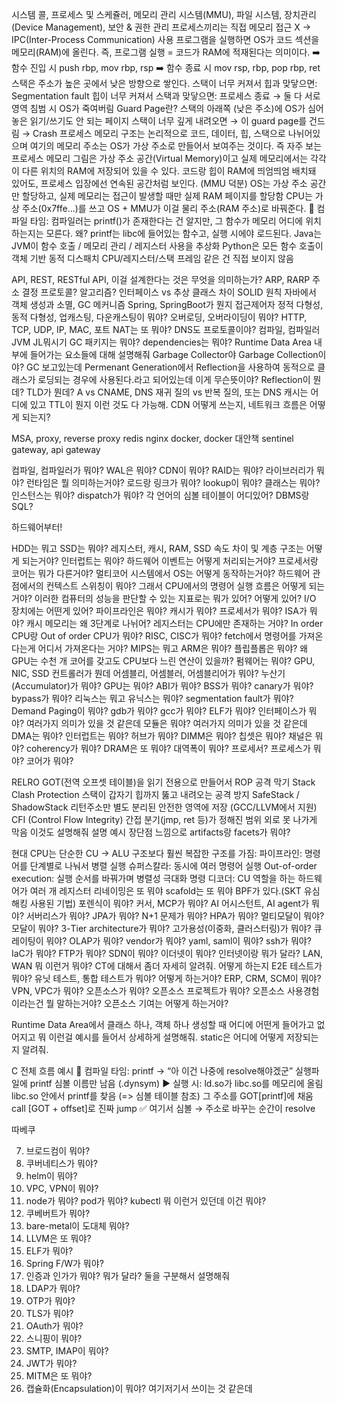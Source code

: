 시스템 콜,  프로세스 및 스케쥴러, 메모리 관리 시스템(MMU), 파일 시스템, 장치관리(Device Management), 보안 & 권한 관리
프로세스끼리는 직접 메모리 접근 X → IPC(Inter-Process Communication) 사용
프로그램을 실행하면 OS가 코드 섹션을 메모리(RAM)에 올린다. 즉, 프로그램 실행 = 코드가 RAM에 적재된다는 의미이다.
➡️ 함수 진입 시 push rbp, mov rbp, rsp
➡️ 함수 종료 시 mov rsp, rbp, pop rbp, ret
스택은 주소가 높은 곳에서 낮은 방향으로 쌓인다.
스택이 너무 커져서 힙과 맞닿으면: Segmentation fault
힙이 너무 커져서 스택과 맞닿으면: 프로세스 종료
→ 둘 다 서로 영역 침범 시 OS가 죽여버림
Guard Page란?
스택의 아래쪽 (낮은 주소)에 OS가 심어놓은 읽기/쓰기도 안 되는 페이지
스택이 너무 깊게 내려오면 → 이 guard page를 건드림 → Crash
프로세스 메모리 구조는 논리적으로 코드, 데이터, 힙, 스택으로 나뉘어있으며 여기의 메모리 주소는 OS가 가상 주소로 만들어서 보여주는 것이다. 즉 자주 보는 프로세스 메모리 그림은 가상 주소 공간(Virtual Memory)이고 실제 메모리에서는 각각이 다른 위치의 RAM에 저장되어 있을 수 있다. 코드랑 힙이 RAM에 띄엄띄엄 배치돼 있어도, 프로세스 입장에선 연속된 공간처럼 보인다. (MMU 덕분)
OS는 가상 주소 공간만 할당하고, 실제 메모리는 접근이 발생할 때만 실제 RAM 페이지를 할당함
CPU는 가상 주소(0x7ffe...)를 쓰고 OS + MMU가 이걸 물리 주소(RAM 주소)로 바꿔준다.
💬 컴파일 타임:
컴파일러는 printf()가 존재한다는 건 알지만, 그 함수가 메모리 어디에 위치하는지는 모른다. 왜? printf는 libc에 들어있는 함수고, 실행 시에야 로드된다.
Java는 JVM이 함수 호출 / 메모리 관리 / 레지스터 사용을 추상화
Python은 모든 함수 호출이 객체 기반 동적 디스패치
CPU/레지스터/스택 프레임 같은 건 직접 보이지 않음

API, REST, RESTful API, 이걸 설계한다는 것은 무엇을 의미하는가?
ARP, RARP 주소 결정 프로토콜? 알고리즘?
인터페이스 vs 추상 클래스 차이
SOLID 원칙
자바에서 객체 생성과 소멸, GC 메커니즘
Spring, SpringBoot가 뭔지
접근제어자
정적 다형성, 동적 다형성, 업캐스팅, 다운캐스팅이 뭐야?
오버로딩, 오버라이딩이 뭐야?
HTTP, TCP, UDP, IP, MAC, 포트
NAT는 또 뭐야?
DNS도 프로토콜이야?
컴파일, 컴파일러
JVM JL뭐시기
GC
패키지는 뭐야?
dependencies는 뭐야?
Runtime Data Area 내부에 들어가는 요소들에 대해 설명해줘
Garbage Collector야 Garbage Collection이야?
GC 보고있는데 Permenant Generation에서 Reflection을 사용하여 동적으로 클래스가 로딩되는 경우에 사용된다.라고 되어있는데 이게 무슨뜻이야? Reflection이 뭔데?
TLD가 뭔데?
A vs CNAME, DNS 재귀 질의 vs 반복 질의,
또는 DNS 캐시는 어디에 있고 TTL이 뭔지 이런 것도 다 가능해.
CDN 어떻게 쓰는지, 네트워크 흐름은 어떻게 되는지?

MSA, proxy, reverse proxy
redis
nginx
docker, docker 대안책
sentinel
gateway, api gateway


컴파일, 컴파일러가 뭐야?
WAL은 뭐야?
CDN이 뭐야?
RAID는 뭐야?
라이브러리가 뭐야?
런타임은 뭘 의미하는거야?
로드랑 링크가 뭐야?
lookup이 뭐야?
클래스는 뭐야? 인스턴스는 뭐야?
dispatch가 뭐야?
각 언어의 심볼 테이블이 어디있어?
DBMS랑 SQL?

하드웨어부터!

HDD는 뭐고 SSD는 뭐야?
레지스터, 캐시, RAM, SSD 속도 차이 및 계층 구조는 어떻게 되는거야?
인터럽트는 뭐야? 하드웨어 이벤트는 어떻게 처리되는거야?
프로세서랑 코어는 뭐가 다른거야?
멀티코어 시스템에서 OS는 어떻게 동작하는거야?
하드웨어 관점에서의 컨텍스트 스위칭이 뭐야?
그래서 CPU에서의 명령어 실행 흐름은 어떻게 되는거야?
이러한 컴퓨터의 성능을 판단할 수 있는 지표로는 뭐가 있어? 어떻게 있어?
I/O 장치에는 어떤게 있어?
파이프라인은 뭐야?
캐시가 뭐야?
프로세서가 뭐야?
ISA가 뭐야?
캐시 메모리는 왜 3단계로 나뉘어?
레지스터는 CPU에만 존재하는 거야?
In order CPU랑 Out of order CPU가 뭐야?
RISC, CISC가 뭐야?
fetch에서 명령어를 가져온다는게 어디서 가져온다는 거야?
MIPS는 뭐고 ARM은 뭐야?
플립플롭은 뭐야?
왜 GPU는 수천 개 코어를 갖고도 CPU보다 느린 연산이 있을까?
펌웨어는 뭐야?
GPU, NIC, SSD 컨트롤러가 뭔데
어셈블리, 어셈블러, 어셈블리어가 뭐야?
누산기(Accumulator)가 뭐야?
GPU는 뭐야?
ABI가 뭐야?
BSS가 뭐야?
canary가 뭐야?
bypass가 뭐야?
리눅스는 뭐고 유닉스는 뭐야?
segmentation fault가 뭐야?
Demand Paging이 뭐야?
gdb가 뭐야? gcc가 뭐야?
ELF가 뭐야?
인터페이스가 뭐야? 여러가지 의미가 있을 것 같은데
모듈은 뭐야? 여러가지 의미가 있을 것 같은데
DMA는 뭐야?
인터럽트는 뭐야?
허브가 뭐야?
DIMM은 뭐야?
칩셋은 뭐야?
채널은 뭐야?
coherency가 뭐야?
DRAM은 또 뭐야?
대역폭이 뭐야?
프로세서? 프로세스가 뭐야?
코어가 뭐야?


RELRO	GOT(전역 오프셋 테이블)을 읽기 전용으로 만들어서 ROP 공격 막기
Stack Clash Protection	스택이 갑자기 힙까지 뚫고 내려오는 공격 방지
SafeStack / ShadowStack	리턴주소만 별도 분리된 안전한 영역에 저장 (GCC/LLVM에서 지원)
CFI (Control Flow Integrity)	간접 분기(jmp, ret 등)가 정해진 범위 외로 못 나가게 막음
이것도 설명해줘 설명 예시 장단점 느낌으로
artifacts랑 facets가 뭐야?


현대 CPU는 단순한 CU → ALU 구조보다 훨씬 복잡한 구조를 가짐:
파이프라인: 명령어를 단계별로 나눠서 병렬 실행
슈퍼스칼라: 동시에 여러 명령어 실행
Out-of-order execution: 실행 순서를 바꿔가며 병렬성 극대화
명령 디코더: CU 역할을 하는 하드웨어가 여러 개
레지스터 리네이밍은 또 뭐야
scafold는 또 뭐야
BPF가 있다.(SKT 유심 해킹 사용된 기법)
포렌식이 뭐야?
커서, MCP가 뭐야?
AI 어시스턴트, AI agent가 뭐야?
서버리스가 뭐야?
JPA가 뭐야?
N+1 문제가 뭐야?
HPA가 뭐야?
멀티모달이 뭐야?
모달이 뭐야?
3-Tier architecture가 뭐야?
고가용성(이중화, 클러스터링)가 뭐야?
큐레이팅이 뭐야?
OLAP가 뭐야?
vendor가 뭐야?
yaml, saml이 뭐야?
ssh가 뭐야?
IaC가 뭐야?
FTP가 뭐야?
SDN이 뭐야?
이더넷이 뭐야? 인터넷이랑 뭐가 달라?
LAN, WAN 뭐 이런거 뭐야?
CT에 대해서 좀더 자세히 알려줘. 어떻게 하는지
E2E 테스트가 뭐야?
유닛 테스트, 통합 테스트가 뭐야? 어떻게 하는거야?
ERP, CRM, SCM이 뭐야?
VPN, VPC가 뭐야?
오픈소스가 뭐야? 오픈소스 프로젝트가 뭐야? 오픈소스 사용경험이라는건 뭘 말하는거야? 오픈소스 기여는 어떻게 하는거야?


Runtime Data Area에서 클래스 하나, 객체 하나 생성할 때 어디에 어떤게 들어가고 없어지고 뭐 이런걸 예시를 들어서 상세하게 설명해줘. static은 어디에 어떻게 저장되는지 알려줘.

C 전체 흐름 예시
🔁 컴파일 타임:
printf → “아 이건 나중에 resolve해야겠군”
실행파일에 printf 심볼 이름만 남음 (.dynsym)
▶️ 실행 시:
ld.so가 libc.so를 메모리에 올림
libc.so 안에서 printf를 찾음 (=> 심볼 테이블 참조)
그 주소를 GOT[printf]에 채움
call [GOT + offset]로 진짜 jump
✅ 여기서 심볼 → 주소로 바꾸는 순간이 resolve

따베쿠


7. 브로드컴이 뭐야?
2. 쿠버네티스가 뭐야?
3. helm이 뭐야?
4. VPC, VPN이 뭐야?
5. node가 뭐야? pod가 뭐야? kubectl 뭐 이런거 있던데 이건 뭐야?
3. 쿠베버트가 뭐야?
4. bare-metal이 도대체 뭐야?
10. LLVM은 또 뭐야?
11. ELF가 뭐야?
12. Spring F/W가 뭐야?
13. 인증과 인가가 뭐야? 뭐가 달라? 둘을 구분해서 설명해줘
14. LDAP가 뭐야?
15. OTP가 뭐야?
16. TLS가 뭐야?
17. OAuth가 뭐야?
18. 스니핑이 뭐야?
19. SMTP, IMAP이 뭐야?
20. JWT가 뭐야?
21. MITM은 또 뭐야?
22. 캡슐화(Encapsulation)이 뭐야? 여기저기서 쓰이는 것 같은데